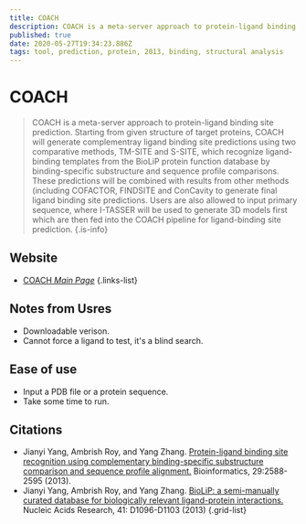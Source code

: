 ```yaml
---
title: COACH
description: COACH is a meta-server approach to protein-ligand binding site prediction.
published: true
date: 2020-05-27T19:34:23.886Z
tags: tool, prediction, protein, 2013, binding, structural analysis
---
```


# COACH

> COACH is a meta-server approach to protein-ligand binding site prediction. Starting from given structure of target proteins, COACH will generate complementray ligand binding site predictions using two comparative methods, TM-SITE and S-SITE, which recognize ligand-binding templates from the BioLiP protein function database by binding-specific substructure and sequence profile comparisons. These predictions will be combined with results from other methods (including COFACTOR, FINDSITE and ConCavity to generate final ligand binding site predictions. 
&NewLine;
Users are also allowed to input primary sequence, where I-TASSER will be used to generate 3D models first which are then fed into the COACH pipeline for ligand-binding site prediction. 
{.is-info}


## Website

- [COACH *Main Page*](https://zhanglab.ccmb.med.umich.edu/COACH/)
{.links-list}

## Notes from Usres
- Downloadable verison.
- Cannot force a ligand to test, it's a blind search.

## Ease of use
- Input a PDB file or a protein sequence.
- Take some time to run.

## Citations

- Jianyi Yang, Ambrish Roy, and Yang Zhang. [Protein-ligand binding site recognition using complementary binding-specific substructure comparison and sequence profile alignment.](https://academic.oup.com/bioinformatics/article/29/20/2588/277910) Bioinformatics, 29:2588-2595 (2013).
- Jianyi Yang, Ambrish Roy, and Yang Zhang. [BioLiP: a semi-manually curated database for biologically relevant ligand-protein interactions.](https://academic.oup.com/nar/article/41/D1/D1096/1074898) Nucleic Acids Research, 41: D1096-D1103 (2013)
{.grid-list}